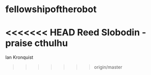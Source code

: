 # fellowshipoftherobot
<<<<<<< HEAD
Reed Slobodin - praise cthulhu
=======

Ian Kronquist
>>>>>>> origin/master
